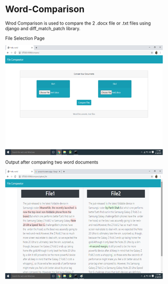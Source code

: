 # Word-Comparison
Wrod Comparison is used to compare the 2 .docx file or .txt files using django and diff_match_patch library.


File Selection Page

<a href="url"><img src="https://github.com/shahparth4299/Word-Comparison/blob/master/wordcomparison/output/home.png" align="center" height="350" width="550" ></a>
<br>

Output after comparing two word documents

<a href="url"><img src="https://github.com/shahparth4299/Word-Comparison/blob/master/wordcomparison/output/comparison.png" align="center" height="350" width="550" ></a>
<br>
